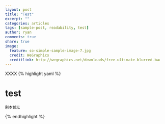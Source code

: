 ```yaml
---
layout: post
title: "Test"
excerpt: ""
categories: articles
tags: [sample-post, readability, test]
author: ryan
comments: true
share: true
image:
  feature: so-simple-sample-image-7.jpg
  credit: WeGraphics
  creditlink: http://wegraphics.net/downloads/free-ultimate-blurred-background-pack/
---
```


XXXX
{% highlight yaml %}
# test
	剧本暂无
{% endhighlight %}